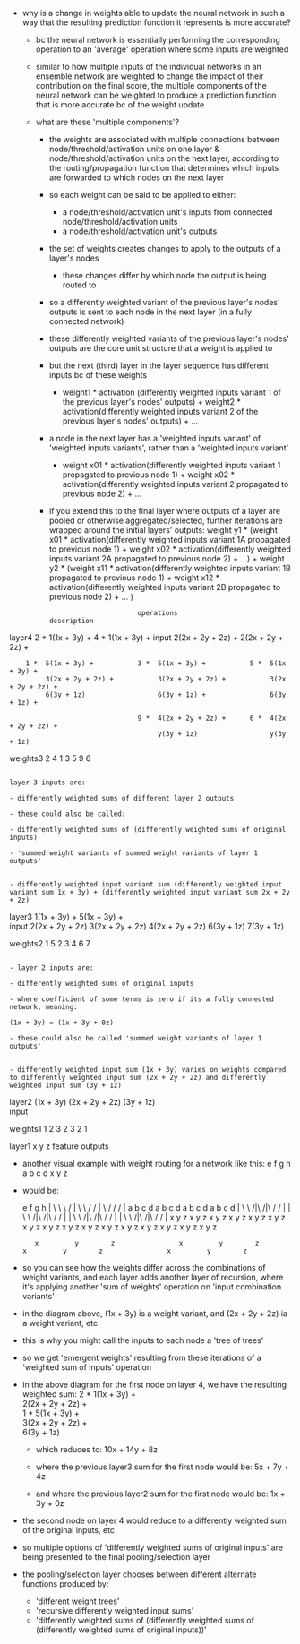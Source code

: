- why is a change in weights able to update the neural network in such a way that the resulting prediction function it represents is more accurate?
	- bc the neural network is essentially performing the corresponding operation to an 'average' operation where some inputs are weighted
	- similar to how multiple inputs of the individual networks in an ensemble network are weighted to change the impact of their contribution on the final score, the multiple components of the neural network can be weighted to produce a prediction function that is more accurate bc of the weight update

	- what are these 'multiple components'?
		- the weights are associated with multiple connections between node/threshold/activation units on one layer & node/threshold/activation units on the next layer, according to the routing/propagation function that determines which inputs are forwarded to which nodes on the next layer
		- so each weight can be said to be applied to either:
			- a node/threshold/activation unit's inputs from connected node/threshold/activation units
			- a node/threshold/activation unit's outputs
		- the set of weights creates changes to apply to the outputs of a layer's nodes
			- these changes differ by which node the output is being routed to
		- so a differently weighted variant of the previous layer's nodes' outputs is sent to each node in the next layer (in a fully connected network)
		- these differently weighted variants of the previous layer's nodes' outputs are the core unit structure that a weight is applied to
		- but the next (third) layer in the layer sequence has different inputs bc of these weights 
			- weight1 * activation (differently weighted inputs variant 1 of the previous layer's nodes' outputs) + weight2 * activation(differently weighted inputs variant 2 of the previous layer's nodes' outputs) + ...
		- a node in the next layer has a 'weighted inputs variant' of 'weighted inputs variants', rather than a 'weighted inputs variant'
			- weight x01 * activation(differently weighted inputs variant 1 propagated to previous node 1) + weight x02 * activation(differently weighted inputs variant 2 propagated to previous node 2) +  ... 

		- if you extend this to the final layer where outputs of a layer are pooled or otherwise aggregated/selected, further iterations are wrapped around the initial layers' outputs:
			weight y1 * (weight x01 * activation(differently weighted inputs variant 1A propagated to previous node 1) + weight x02 * activation(differently weighted inputs variant 2A propagated to previous node 2) +  ...) + 
			weight y2 * (weight x11 * activation(differently weighted inputs variant 1B propagated to previous node 1) + weight x12 * activation(differently weighted inputs variant 2B propagated to previous node 2) +  ... ) 


									operations						    description


layer4	2 *  1(1x + 3y) + 			4 *  1(1x + 3y) + 
input	   	 2(2x + 2y + 2z) +			 2(2x + 2y + 2z) +

	    1 *  5(1x + 3y) + 			3 *  5(1x + 3y) + 			5 *  5(1x + 3y) + 
			 3(2x + 2y + 2z) + 			 3(2x + 2y + 2z) +			 3(2x + 2y + 2z) +
			 6(3y + 1z)				 	 6(3y + 1z) + 				 6(3y + 1z) + 

			 						9 *  4(2x + 2y + 2z) + 		6 *  4(2x + 2y + 2z) + 
			 							 y(3y + 1z)					 y(3y + 1z)



weights3		 2 4         	      		1 3 5        		   		9 6
																			

																					layer 3 inputs are:
																						- differently weighted sums of different layer 2 outputs
																						- these could also be called:
																							- differently weighted sums of (differently weighted sums of original inputs)
																							- 'summed weight variants of summed weight variants of layer 1 outputs'

																					- differently weighted input variant sum (differently weighted input variant sum 1x + 3y) + (differently weighted input variant sum 2x + 2y + 2z)

layer3	      1(1x + 3y) + 	   		 	 5(1x + 3y) +						    
input		  2(2x + 2y + 2z)     		 3(2x + 2y + 2z)     		 4(2x + 2y + 2z)
							       		 6(3y + 1z)		   			 7(3y + 1z)

weights2		 1 5         	      		2 3 4        				6 7

																					- layer 2 inputs are:
																						- differently weighted sums of original inputs
																							- where coefficient of some terms is zero if its a fully connected network, meaning:
																								(1x + 3y) = (1x + 3y + 0z)
																						- these could also be called 'summed weight variants of layer 1 outputs'
																						
																					- differently weighted input sum (1x + 3y) varies on weights compared to differently weighted input sum (2x + 2y + 2z) and differently weighted input sum (3y + 1z)

layer2	       (1x + 3y)   	 		    (2x + 2y + 2z)    	  	 	  (3y + 1z)	    
input

weights1		 1 2       		  			3 2 3         				2 1

layer1			  x        		    	 	  y           				 z
feature 
outputs


- another visual example with weight routing for a network like this:
	e f g h
	a b c d 
	x y z


- would be:

	e 											   f 										   g 											  h
	|         \       \          \		/          |       \          \		/         /        |         \		/          /       /          |
	a          b 	   c          d 	a          b 	   c          d 	a          b 	   c          d 	a          b 	   c          d
	| \ \     /|\     /|\     / / |     | \ \     /|\     /|\     / / |     | \ \     /|\     /|\     / / |     | \ \     /|\     /|\     / / |
	x  y z   x y z   x y z   x y  z 	x  y z   x y z   x y z   x y  z 	x  y z   x y z   x y z   x y  z 	x  y z   x y z   x y z   x y  z

	     x         y        z 			     x         y        z 				 x         y        z   			 x         y        z

- so you can see how the weights differ across the combinations of weight variants, and each layer adds another layer of recursion, where it's applying another 'sum of weights' operation on 'input combination variants'
- in the diagram above, (1x + 3y) is a weight variant, and (2x + 2y + 2z) ia a weight variant, etc
- this is why you might call the inputs to each node a 'tree of trees'


- so we get 'emergent weights' resulting from these iterations of a 'weighted sum of inputs' operation

- in the above diagram for the first node on layer 4, we have the resulting weighted sum:
	2 *  1(1x + 3y) + 			
	   	 2(2x + 2y + 2z) +			 
	1 *  5(1x + 3y) + 			
		 3(2x + 2y + 2z) + 			 
		 6(3y + 1z)	

	- which reduces to: 
		10x + 14y + 8z

	- where the previous layer3 sum for the first node would be: 
		 5x + 7y + 4z

	- and where the previous layer2 sum for the first node would be:
		 1x + 3y + 0z

- the second node on layer 4 would reduce to a differently weighted sum of the original inputs, etc

- so multiple options of 'differently weighted sums of original inputs' are being presented to the final pooling/selection layer
- the pooling/selection layer chooses between different alternate functions produced by:
	- 'different weight trees'
	- 'recursive differently weighted input sums'
	- 'differently weighted sums of (differently weighted sums of (differently weighted sums of original inputs))'

